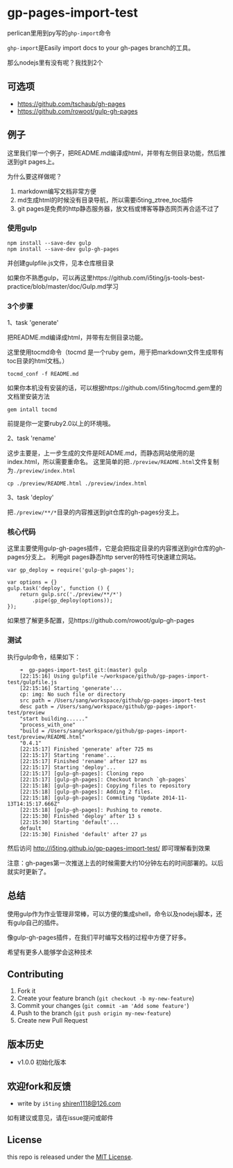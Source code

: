 gp-pages-import-test
====================

perlican里用到py写的`ghp-import`命令

`ghp-import`是Easily import docs to your gh-pages branch的工具。

那么nodejs里有没有呢？我找到2个

## 可选项

- https://github.com/tschaub/gh-pages
- https://github.com/rowoot/gulp-gh-pages

## 例子

这里我们举一个例子，把README.md编译成html，并带有左侧目录功能，然后推送到git pages上。

为什么要这样做呢？

1. markdown编写文档非常方便
2. md生成html的时候没有目录导航，所以需要i5ting_ztree_toc插件
3. git pages是免费的http静态服务器，放文档或博客等静态网页再合适不过了

### 使用gulp

```
npm install --save-dev gulp
npm install --save-dev gulp-gh-pages
```

并创建gulpfile.js文件，见本仓库根目录

如果你不熟悉gulp，可以再这里https://github.com/i5ting/js-tools-best-practice/blob/master/doc/Gulp.md学习

### 3个步骤

1、task 'generate'

把README.md编译成html，并带有左侧目录功能。

这里使用tocmd命令（tocmd 是一个ruby gem，用于把markdown文件生成带有toc目录的html文档。）

	tocmd_conf -f README.md 
	
如果你本机没有安装的话，可以根据https://github.com/i5ting/tocmd.gem里的文档里安装方法

	gem intall tocmd
	
前提是你一定要ruby2.0以上的环境哦。

2、task 'rename'

这步主要是，上一步生成的文件是README.md，而静态网站使用的是index.html，所以需要重命名。
这里简单的把`./preview/README.html`文件复制为`./preview/index.html`

```
cp ./preview/README.html ./preview/index.html
```

3、task 'deploy'

把`./preview/**/*`目录的内容推送到git仓库的gh-pages分支上。

### 核心代码

这里主要使用gulp-gh-pages插件，它是会把指定目录的内容推送到git仓库的gh-pages分支上。
利用git pages静态http server的特性可快速建立网站。


```
var gp_deploy = require('gulp-gh-pages');

var options = {}
gulp.task('deploy', function () {
    return gulp.src('./preview/**/*')
        .pipe(gp_deploy(options));
});
```

如果想了解更多配置，见https://github.com/rowoot/gulp-gh-pages

### 测试

执行gulp命令，结果如下：

```
	➜  gp-pages-import-test git:(master) gulp
	[22:15:16] Using gulpfile ~/workspace/github/gp-pages-import-test/gulpfile.js
	[22:15:16] Starting 'generate'...
	cp: img: No such file or directory
	src path = /Users/sang/workspace/github/gp-pages-import-test
	desc path = /Users/sang/workspace/github/gp-pages-import-test/preview
	"start building......"
	"process_with_one"
	"build = /Users/sang/workspace/github/gp-pages-import-test/preview/README.html"
	"0.4.1"
	[22:15:17] Finished 'generate' after 725 ms
	[22:15:17] Starting 'rename'...
	[22:15:17] Finished 'rename' after 127 ms
	[22:15:17] Starting 'deploy'...
	[22:15:17] [gulp-gh-pages]: Cloning repo
	[22:15:17] [gulp-gh-pages]: Checkout branch `gh-pages`
	[22:15:18] [gulp-gh-pages]: Copying files to repository
	[22:15:18] [gulp-gh-pages]: Adding 2 files.
	[22:15:18] [gulp-gh-pages]: Commiting "Update 2014-11-13T14:15:17.666Z"
	[22:15:18] [gulp-gh-pages]: Pushing to remote.
	[22:15:30] Finished 'deploy' after 13 s
	[22:15:30] Starting 'default'...
	default
	[22:15:30] Finished 'default' after 27 μs
```

然后访问 http://i5ting.github.io/gp-pages-import-test/ 即可理解看到效果

注意：gh-pages第一次推送上去的时候需要大约10分钟左右的时间部署的。以后就实时更新了。

## 总结

使用gulp作为作业管理非常棒，可以方便的集成shell，命令以及nodejs脚本，还有gulp自己的插件。

像gulp-gh-pages插件，在我们平时编写文档的过程中方便了好多。

希望有更多人能够学会这种技术

## Contributing

1. Fork it
2. Create your feature branch (`git checkout -b my-new-feature`)
3. Commit your changes (`git commit -am 'Add some feature'`)
4. Push to the branch (`git push origin my-new-feature`)
5. Create new Pull Request


## 版本历史

- v1.0.0 初始化版本

## 欢迎fork和反馈

- write by `i5ting` shiren1118@126.com

如有建议或意见，请在issue提问或邮件

## License

this repo is released under the [MIT
License](http://www.opensource.org/licenses/MIT).
